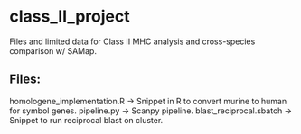 # class_II_project
Files and limited data for Class II MHC analysis and cross-species comparison w/ SAMap.

## Files:
homologene_implementation.R -> Snippet in R to convert murine to human for symbol genes.
pipeline.py -> Scanpy pipeline.
blast_reciprocal.sbatch -> Snippet to run reciprocal blast on cluster.
